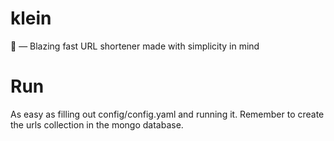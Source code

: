 # klein
🏮 ― Blazing fast URL shortener made with simplicity in mind 

# Run
As easy as filling out config/config.yaml and running it.
Remember to create the urls collection in the mongo database.
